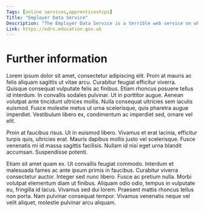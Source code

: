 ```yaml
---
Tags: [online services,apprenticeships]
Title: "Employer Data Service"
Description: "The Employer Data Service is a terrible web service on which training providers can find employers and their Employer Reference Numbers (ERNs)."
Link: https://edrs.education.gov.uk
---
```

# Further information
Lorem ipsum dolor sit amet, consectetur adipiscing elit. Proin at mauris ac felis aliquam sagittis ut vitae arcu. Curabitur feugiat efficitur viverra. Quisque consequat vulputate felis ac finibus. Etiam rhoncus posuere tellus id interdum. In convallis sodales pulvinar. Ut in porttitor augue. Aenean volutpat ante tincidunt ultrices mollis. Nulla consequat ultricies sem iaculis euismod. Fusce molestie metus ut urna scelerisque, quis pharetra augue imperdiet. Vestibulum libero ex, condimentum ac imperdiet sed, ornare vel elit.

Proin at faucibus risus. Ut in euismod libero. Vivamus et erat lacinia, efficitur turpis quis, ultricies erat. Mauris dapibus mollis justo vel scelerisque. Fusce venenatis mi id massa sagittis facilisis. Nullam id nisi eget urna blandit accumsan. Suspendisse potenti.

Etiam sit amet quam ex. Ut convallis feugiat commodo. Interdum et malesuada fames ac ante ipsum primis in faucibus. Curabitur viverra consectetur auctor. Integer sed nunc libero. Fusce ac pretium nulla. Morbi volutpat elementum diam ut finibus. Aliquam odio odio, tempus in vulputate eu, fringilla id lacus. Vivamus sed dui lorem. Praesent mattis rhoncus tellus non porta. Nam pulvinar consequat tempor. Vivamus venenatis neque vel velit aliquet, molestie pulvinar arcu aliquam.